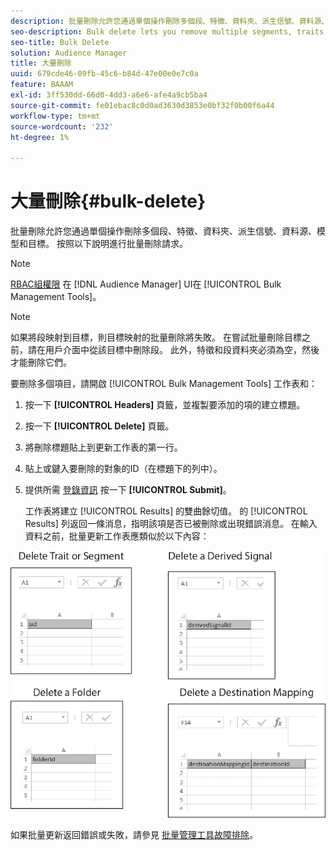 ```yaml
---
description: 批量刪除允許您通過單個操作刪除多個段、特徵、資料夾、派生信號、資料源、模型和目標。 按照以下說明進行批量刪除請求。
seo-description: Bulk delete lets you remove multiple segments, traits, folders, derived signals, data sources, models, and destinations with a single operation. Follow these instructions to make a bulk delete request.
seo-title: Bulk Delete
solution: Audience Manager
title: 大量刪除
uuid: 679cde46-09fb-45c6-b84d-47e00e0e7c0a
feature: BAAAM
exl-id: 3ff530dd-66d0-4dd3-a6e6-afe4a9cb5ba4
source-git-commit: fe01ebac8c0d0ad3630d3853e0bf32f0b00f6a44
workflow-type: tm+mt
source-wordcount: '232'
ht-degree: 1%

---
```


# 大量刪除{#bulk-delete}

批量刪除允許您通過單個操作刪除多個段、特徵、資料夾、派生信號、資料源、模型和目標。 按照以下說明進行批量刪除請求。

<!-- 

<p>t_bulk_delete.xml </p>

 -->

>[!NOTE]
>
>[RBAC組權限](../../features/administration/administration-overview.md) 在 [!DNL Audience Manager] UI在 [!UICONTROL Bulk Management Tools]。

>[!NOTE]
>
>如果將段映射到目標，則目標映射的批量刪除將失敗。 在嘗試批量刪除目標之前，請在用戶介面中從該目標中刪除段。 此外，特徵和段資料夾必須為空，然後才能刪除它們。

要刪除多個項目，請開啟 [!UICONTROL Bulk Management Tools] 工作表和：

1. 按一下 **[!UICONTROL Headers]** 頁籤，並複製要添加的項的建立標題。
2. 按一下 **[!UICONTROL Delete]** 頁籤。
3. 將刪除標題貼上到更新工作表的第一行。
4. 貼上或鍵入要刪除的對象的ID（在標題下的列中）。
5. 提供所需 [登錄資訊](../../reference/bulk-management-tools/bulk-management-intro.md#auth-reqs) 按一下 **[!UICONTROL Submit]**。

   工作表將建立 [!UICONTROL Results] 的雙曲餘切值。 的 [!UICONTROL Results] 列返回一條消息，指明該項是否已被刪除或出現錯誤消息。
在輸入資料之前，批量更新工作表應類似於以下內容：

![](assets/delete.png)

如果批量更新返回錯誤或失敗，請參見 [批量管理工具故障排除](../../reference/bulk-management-tools/bulk-troubleshooting.md)。

